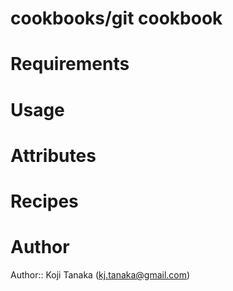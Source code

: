 # cookbooks/git cookbook

# Requirements

# Usage

# Attributes

# Recipes

# Author

Author:: Koji Tanaka (<kj.tanaka@gmail.com>)
